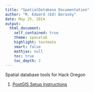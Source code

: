 ```yaml
---
title: "SpatialDatabase Documentation"
author: "M. Edward (Ed) Borasky"
date: May 25, 2014
output:
  html_document:
    self_contained: true
    theme: spacelab
    highlight: textmate
    smart: false
    mathjax: null
    toc: true
    toc_depth: 2
---
```


Spatial database tools for Hack Oregon

1. [PostGIS Setup Instructions](PostGIS-Setup.html)
